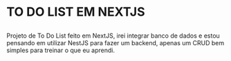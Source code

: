 # TO DO LIST EM NEXTJS

##

Projeto de To Do List feito em NextJS, irei integrar banco de dados e estou pensando em utilizar NestJS para fazer um backend, apenas um CRUD bem simples para treinar o que eu aprendi.
